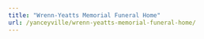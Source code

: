 ```yaml
---
title: "Wrenn-Yeatts Memorial Funeral Home"
url: /yanceyville/wrenn-yeatts-memorial-funeral-home/
---
```

